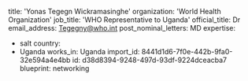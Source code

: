 title: 'Yonas Tegegn Wickramasinghe'
organization: 'World Health Organization'
job_title: 'WHO Representative to Uganda'
official_title: Dr
email_address: Tegegny@who.int
post_nominal_letters: MD
expertise:
  - salt
country:
  - Uganda
works_in: Uganda
import_id: 8441d1d6-7f0e-442b-9fa0-32e594a4e4bb
id: d38d8394-9248-497d-93df-9224dceacba7
blueprint: networking
